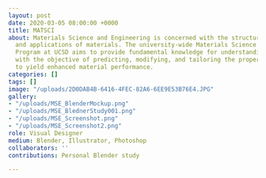 ```yaml
---
layout: post
date: 2020-03-05 08:00:00 +0000
title: MATSCI
about: Materials Science and Engineering is concerned with the structure, properties
  and applications of materials. The university-wide Materials Science and Engineering
  Program at UCSD aims to provide fundamental knowledge for understanding of materials
  with the objective of predicting, modifying, and tailoring the properties of materials
  to yield enhanced material performance.
categories: []
tags: []
image: "/uploads/2D0DAB4B-6416-4FEC-82A6-6EE9E53B76E4.JPG"
gallery:
- "/uploads/MSE_BlenderMockup.png"
- "/uploads/MSE_BlednerStudy001.png"
- "/uploads/MSE_Screenshot.png"
- "/uploads/MSE_Screenshot2.png"
role: Visual Designer
medium: Blender, Illustrator, Photoshop
collaborators: ''
contributions: Personal Blender study

---
```

